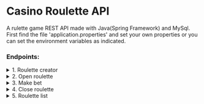 # Casino Roulette API
A rulette game REST API made with Java(Spring Framework) and MySql. First find the file 'application.properties' and set your own properties or you can set the environment variables as indicated.
### Endpoints:
<details>
<summary>1. Roulette creator</summary>
	URL : `/roulettes/newroulette`
    <br>
    Method : `POST`	
    <br>
    Response body example :

    {
        "rouletteId": 12,
        "open": false,
        "bets": []
    }
</details>

<details>
	<summary>2. Open roulette</summary>
	URL : `/roulettes/{id}/open`
    <br>
    Method : `PUT`
    <br>
    Response body example :     

    {
        "message": "La ruleta esta abierta, hagan sus apuestas!"
    }
</details>

<details>
	<summary>3. Make bet</summary>
	URL : `/roulettes/{id}/bet`
    <br>
    Method : `POST`
    <br>
    Notes : 
    <br/>
      <ul>
          <li>This Endpoint requires a 'userId' HEADER with a number in it.</li>
          <li>'value' property can be a number as string within 0 and 36 or color text ("negro" o "rojo")..</li>
      </ul>
    <br>
    Request body example : 
    <pre>
    {
        "value" : "36",
        "cash": "3000"
    }
    </pre>
    <br>
    Response body example :     

    {
        "betId": 8,
        "userId": 6,
        "value": "36",
        "cash": 3000.0
    }
</details>

<details>
	<summary>4. Close roulette</summary>
	URL : `/roulettes/{id}/close`
    <br>
    Method : `PUT`
    <br>
    Response body example :     

    {
        "message": "La ruleta se ha cerrado... El numero ganador ha sido el 9(color negro), gracias por participar!",
        "results": [
            {
                "betId": 1,
                "userId": 1,
                "value": "negro",
                "cash": 3600.0
            },
            {
                "betId": 9,
                "userId": 6,
                "value": "36",
                "cash": 0.0
            }
        ]
    }
</details>

<details>
	<summary>5. Roulette list</summary>
	URL : `/roulettes/{id}/bet`
    <br>
    Method : `GET`
    <br>
    Response body example :     

    [
        {
            "rouletteId": 1,
            "open": true,
            "bets": []
        },
        {
            "rouletteId": 2,
            "open": true,
            "bets": [
                {
                    "betId": 2,
                    "userId": 6,
                    "value": "26",
                    "cash": 3000.0
                },
                {
                    "betId": 3,
                    "userId": 7,
                    "value": "rojo",
                    "cash": 3000.0
                }
            ]
        },
        {
            "rouletteId": 3,
            "open": false,
            "bets": []
        }
    ]
</details>